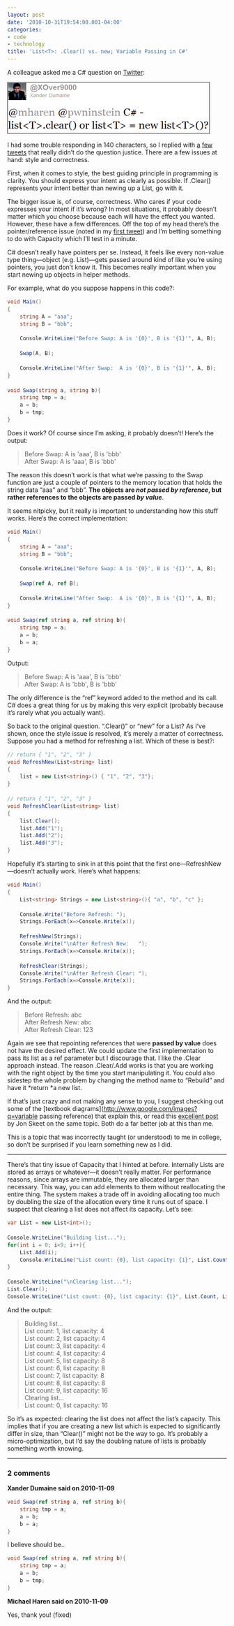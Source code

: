 ```yaml
---
layout: post
date: '2010-10-31T19:54:00.001-04:00'
categories:
- code
- technology
title: 'List<T>: .Clear() vs. new; Variable Passing in C#'
---
```


A colleague asked me a C# question on [Twitter](http://twitter.com/#!/XOver9000/status/29231958731):  

![](/assets/2010/clear-tweet.png)

I had some trouble responding in 140 characters, so I replied with [a](http://twitter.com/#!/mharen/status/29232621954) [few](http://twitter.com/#!/mharen/status/29232755840) [tweets](http://twitter.com/#!/mharen/status/29232755840) that really didn’t do the question justice. There are a few issues at hand: style and correctness. 

First, when it comes to style, the best guiding principle in programming is clarity. You should express your intent as clearly as possible. If .Clear() represents your intent better than newing up a List, go with it.

The bigger issue is, of course, correctness. Who cares if your code expresses your intent if it’s wrong? In most situations, it probably doesn’t matter which you choose because each will have the effect you wanted. However, these have a few differences. Off the top of my head there’s the pointer/reference issue (noted in my [first tweet](http://twitter.com/#!/mharen/status/29232621954)) and I’m betting something to do with Capacity which I’ll test in a minute.

C# doesn’t really have pointers per se. Instead, it feels like every non-value type thing—object (e.g. List)—gets passed around kind of like you’re using pointers, you just don’t know it. This becomes really important when you start newing up objects in helper methods.

For example, what do you suppose happens in this code?:

```cs
void Main()
{
    string A = "aaa";
    string B = "bbb";
    
    Console.WriteLine("Before Swap: A is '{0}', B is '{1}'", A, B);
    
    Swap(A, B);
    
    Console.WriteLine("After Swap:  A is '{0}', B is '{1}'", A, B);
}

void Swap(string a, string b){
    string tmp = a;
    a = b;
    b = tmp;
}
```

Does it work? Of course since I’m asking, it probably doesn’t! Here’s the output:

> Before Swap: A is 'aaa', B is 'bbb'  
> After Swap: A is 'aaa', B is 'bbb'

The reason this doesn’t work is that what we’re passing to the Swap function are just a couple of pointers to the memory location that holds the string data “aaa” and “bbb”. **The objects are *not passed by reference*, but rather references to the objects are passed *by value***.

It seems nitpicky, but it really is important to understanding how this stuff works. Here’s the correct implementation:

```cs
void Main()
{
    string A = "aaa";
    string B = "bbb";
    
    Console.WriteLine("Before Swap: A is '{0}', B is '{1}'", A, B);
    
    Swap(ref A, ref B);
    
    Console.WriteLine("After Swap:  A is '{0}', B is '{1}'", A, B);
}

void Swap(ref string a, ref string b){
    string tmp = a;
    a = b;
    b = a;
}
```

Output:

> Before Swap: A is 'aaa', B is 'bbb'  
> After Swap: A is 'bbb', B is 'bbb'

The only difference is the “ref” keyword added to the method and its call. C# does a great thing for us by making this very explicit (probably because it’s rarely what you actually want).

So back to the original question. “.Clear()” or “new” for a List<T>? As I’ve shown, once the style issue is resolved, it’s merely a matter of correctness. Suppose you had a method for refreshing a list. Which of these is best?:
  
```cs
// return { "1", "2", "3" }
void RefreshNew(List<string> list)
{
    list = new List<string>() { "1", "2", "3"};
}

// return { "1", "2", "3" }
void RefreshClear(List<string> list)
{
    list.Clear();
    list.Add("1");
    list.Add("2");
    list.Add("3");
}
```

Hopefully it’s starting to sink in at this point that the first one—RefreshNew—doesn’t actually work. Here’s what happens:
  
```cs
void Main()
{
    List<string> Strings = new List<string>(){ "a", "b", "c" };

    Console.Write("Before Refresh: ");
    Strings.ForEach(x=>Console.Write(x));
    
    RefreshNew(Strings);
    Console.Write("\nAfter Refresh New:   ");
    Strings.ForEach(x=>Console.Write(x));

    RefreshClear(Strings);
    Console.Write("\nAfter Refresh Clear: ");
    Strings.ForEach(x=>Console.Write(x));
}
```

And the output:

> Before Refresh: abc  
> After Refresh New: abc  
> After Refresh Clear: 123

Again we see that repointing references that were **passed by value** does not have the desired effect. We could update the first implementation to pass its list as a ref parameter but I discourage that. I like the .Clear approach instead. The reason .Clear/.Add works is that you are working with the right object by the time you start manipulating it. You could also sidestep the whole problem by changing the method name to “Rebuild” and have it *return *a new list.

If that’s just crazy and not making any sense to you, I suggest checking out some of the [textbook diagrams](http://www.google.com/images?q=variable passing reference) that explain this, or read this [excellent post](http://www.yoda.arachsys.com/csharp/parameters.html) by Jon Skeet on the same topic. Both do a far better job at this than me.

This is a topic that was incorrectly taught (or understood) to me in college, so don’t be surprised if you learn something new as I did.

***

There’s that tiny issue of Capacity that I hinted at before. Internally Lists are stored as arrays or whatever—it doesn’t really matter. For performance reasons, since arrays are immutable, they are allocated larger than necessary. This way, you can add elements to them without reallocating the entire thing. The system makes a trade off in avoiding allocating too much by doubling the size of the allocation every time it runs out of space. I suspect that clearing a list does not affect its capacity. Let’s see:

```cs
var List = new List<int>();

Console.WriteLine("Building list...");
for(int i = 0; i<9; i++){
    List.Add(i);
    Console.WriteLine("List count: {0}, list capacity: {1}", List.Count, List.Capacity);
}

Console.WriteLine("\nClearing list...");
List.Clear();
Console.WriteLine("List count: {0}, list capacity: {1}", List.Count, List.Capacity);
```

And the output:

> Building list...  
> List count: 1, list capacity: 4  
> List count: 2, list capacity: 4  
> List count: 3, list capacity: 4  
> List count: 4, list capacity: 4  
> List count: 5, list capacity: 8  
> List count: 6, list capacity: 8  
> List count: 7, list capacity: 8  
> List count: 8, list capacity: 8  
> List count: 9, list capacity: 16  
> Clearing list...  
> List count: 0, list capacity: 16  

So it’s as expected: clearing the list does not affect the list’s capacity. This implies that if you are creating a new list which is expected to significantly differ in size, than “Clear()” might not be the way to go. It’s probably a micro-optimization, but I’d say the doubling nature of lists is probably something worth knowing.

---

### 2 comments

**Xander Dumaine said on 2010-11-09**

```cs
void Swap(ref string a, ref string b){
    string tmp = a;
    a = b;
    b = a;
}
```

I believe should be..

```cs
void Swap(ref string a, ref string b){
    string tmp = a;
    a = b;
    b = tmp;
}
```

**Michael Haren said on 2010-11-09**

Yes, thank you! (fixed)

